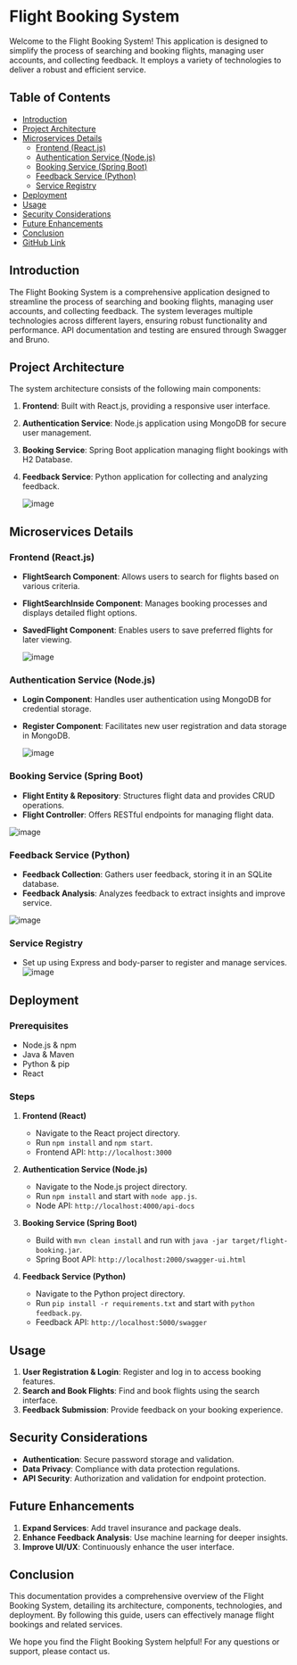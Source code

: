 # Flight Booking System

Welcome to the Flight Booking System! This application is designed to simplify the process of searching and booking flights, managing user accounts, and collecting feedback. It employs a variety of technologies to deliver a robust and efficient service.

## Table of Contents

- [Introduction](#introduction)
- [Project Architecture](#project-architecture)
- [Microservices Details](#microservices-details)
  - [Frontend (React.js)](#frontend-reactjs)
  - [Authentication Service (Node.js)](#authentication-service-nodejs)
  - [Booking Service (Spring Boot)](#booking-service-spring-boot)
  - [Feedback Service (Python)](#feedback-service-python)
  - [Service Registry](#service-registry)
- [Deployment](#deployment)
- [Usage](#usage)
- [Security Considerations](#security-considerations)
- [Future Enhancements](#future-enhancements)
- [Conclusion](#conclusion)
- [GitHub Link](#github-link)

## Introduction

The Flight Booking System is a comprehensive application designed to streamline the process of searching and booking flights, managing user accounts, and collecting feedback. The system leverages multiple technologies across different layers, ensuring robust functionality and performance. API documentation and testing are ensured through Swagger and Bruno.

## Project Architecture

The system architecture consists of the following main components:

1. **Frontend**: Built with React.js, providing a responsive user interface.
2. **Authentication Service**: Node.js application using MongoDB for secure user management.
3. **Booking Service**: Spring Boot application managing flight bookings with H2 Database.
4. **Feedback Service**: Python application for collecting and analyzing feedback.

   ![image](https://github.com/user-attachments/assets/3fabe014-095c-4483-91d4-182abb085848)


## Microservices Details

### Frontend (React.js)

- **FlightSearch Component**: Allows users to search for flights based on various criteria.
- **FlightSearchInside Component**: Manages booking processes and displays detailed flight options.
- **SavedFlight Component**: Enables users to save preferred flights for later viewing.

  ![image](https://github.com/user-attachments/assets/fadac687-3f69-4137-a276-c52bc0e8b5ee)


### Authentication Service (Node.js)

- **Login Component**: Handles user authentication using MongoDB for credential storage.
- **Register Component**: Facilitates new user registration and data storage in MongoDB.

  ![image](https://github.com/user-attachments/assets/c0aa429e-1222-42ac-923e-064947c08385)


### Booking Service (Spring Boot)

- **Flight Entity & Repository**: Structures flight data and provides CRUD operations.
- **Flight Controller**: Offers RESTful endpoints for managing flight data.

![image](https://github.com/user-attachments/assets/05f4f578-cf8e-4d1e-91c2-2ba8d5ee03c1)


### Feedback Service (Python)

- **Feedback Collection**: Gathers user feedback, storing it in an SQLite database.
- **Feedback Analysis**: Analyzes feedback to extract insights and improve service.

  
![image](https://github.com/user-attachments/assets/7c0c0f8b-e3c5-4328-a798-2846827777c9)


### Service Registry

- Set up using Express and body-parser to register and manage services.
  ![image](https://github.com/user-attachments/assets/b4fd0eb9-e10d-493c-9f14-e77e201e1f17)


## Deployment

### Prerequisites

- Node.js & npm
- Java & Maven
- Python & pip
- React

### Steps

1. **Frontend (React)**
   - Navigate to the React project directory.
   - Run `npm install` and `npm start`.
   - Frontend API: `http://localhost:3000`

2. **Authentication Service (Node.js)**
   - Navigate to the Node.js project directory.
   - Run `npm install` and start with `node app.js`.
   - Node API: `http://localhost:4000/api-docs`

3. **Booking Service (Spring Boot)**
   - Build with `mvn clean install` and run with `java -jar target/flight-booking.jar`.
   - Spring Boot API: `http://localhost:2000/swagger-ui.html`

4. **Feedback Service (Python)**
   - Navigate to the Python project directory.
   - Run `pip install -r requirements.txt` and start with `python feedback.py`.
   - Feedback API: `http://localhost:5000/swagger`

## Usage

1. **User Registration & Login**: Register and log in to access booking features.
2. **Search and Book Flights**: Find and book flights using the search interface.
3. **Feedback Submission**: Provide feedback on your booking experience.

## Security Considerations

- **Authentication**: Secure password storage and validation.
- **Data Privacy**: Compliance with data protection regulations.
- **API Security**: Authorization and validation for endpoint protection.

## Future Enhancements

1. **Expand Services**: Add travel insurance and package deals.
2. **Enhance Feedback Analysis**: Use machine learning for deeper insights.
3. **Improve UI/UX**: Continuously enhance the user interface.

## Conclusion

This documentation provides a comprehensive overview of the Flight Booking System, detailing its architecture, components, technologies, and deployment. By following this guide, users can effectively manage flight bookings and related services.


We hope you find the Flight Booking System helpful! For any questions or support, please contact us.

